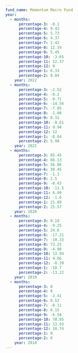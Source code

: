 ```yaml
---
fund_name: Momentum Macro Fund
year:
  - months:
      percentage-3: -0.1
      percentage-4: 9.42
      percentage-5: 5.73
      percentage-6: 4.37
      percentage-7: 2.42
      percentage-8: 12.19
      percentage-9: 5.45
      percentage-10: -3.65
      percentage-11: 12.37
      percentage-12: 0
      percentage-1: 6.33
      percentage-2: 8.84
    year: 2022
  - months:
      percentage-3: -2.52
      percentage-4: -0.2
      percentage-5: -9.71
      percentage-6: -14.56
      percentage-7: -7.05
      percentage-8: -1.08
      percentage-9: 8.31
      percentage-10: -8.61
      percentage-11: 9.94
      percentage-12: 12
      percentage-1: -8.64
      percentage-2: 5.98
    year: 2021
  - months:
      percentage-3: 85.45
      percentage-4: 66.13
      percentage-5: 56.86
      percentage-6: 39.45
      percentage-7: -1.1
      percentage-8: 2.5
      percentage-9: -0.43
      percentage-10: -11.5
      percentage-11: 6.99
      percentage-12: -1.6
      percentage-1: 21.89
      percentage-2: 25.57
    year: 2020
  - months:
      percentage-3: 0.18
      percentage-4: -9.25
      percentage-5: 24.6
      percentage-6: -17.21
      percentage-7: -10.33
      percentage-8: 73.25
      percentage-9: -4.98
      percentage-10: 13.94
      percentage-11: 4.66
      percentage-12: -8.39
      percentage-1: -18.7
      percentage-2: -13.22
    year: 2019
  - months:
      percentage-3: 0
      percentage-4: 0
      percentage-5: -2.41
      percentage-6: 0.52
      percentage-7: -0.11
      percentage-8: 6.15
      percentage-9: -6.54
      percentage-10: 78.85
      percentage-11: 13.93
      percentage-12: 10.74
      percentage-1: 0
      percentage-2: 0
    year: 2018
---
```

